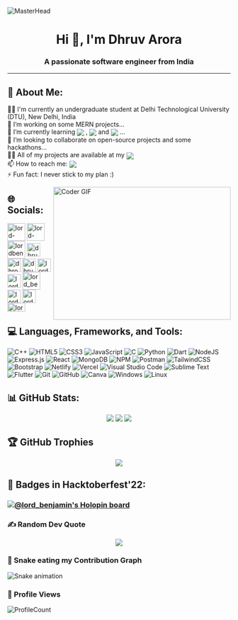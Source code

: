 ![MasterHead](https://mir-s3-cdn-cf.behance.net/project_modules/max_1200/79731568097599.5b50bca477735.jpg)
<h1 align="center">Hi 👋, I'm Dhruv Arora</h1>
<h3 align="center">A passionate software engineer from India</h3>

---
## 💫 About Me:
👨‍🎓 I'm currently an undergraduate student at Delhi Technological University (DTU), New Delhi, India<br>
🔭 I’m working on some MERN projects...<br>
🌱 I’m currently learning <img align="center" src="https://img.shields.io/badge/Next-black?style=for-the-badge&logo=next.js&logoColor=white"> , <img align="center" src="https://img.shields.io/badge/typescript-%23007ACC.svg?style=for-the-badge&logo=typescript&logoColor=white"> and <img align="center" src="https://img.shields.io/badge/redux-%23593d88.svg?style=for-the-badge&logo=redux&logoColor=white"> ...<br>
👯 I’m looking to collaborate on open-source projects and some hackathons...<br>
👨‍💻 All of my projects are available at my <a href="https://dhruv-arora.vercel.app/"><img align="center" src="https://img.shields.io/badge/Portfolio-%23000000.svg?style=for-the-badge&logo=firefox&logoColor=#FF7139"></a><br>
📫 How to reach me: <a href="mailto:dhruvarora2612@gmail.com"><img align="center" src="https://img.shields.io/badge/Gmail-D14836?style=for-the-badge&logo=gmail&logoColor=white"></a><br>
⚡ Fun fact: I never stick to my plan :)<br>

<img align="right" alt="Coder GIF" height=300 width=400 src="https://mir-s3-cdn-cf.behance.net/project_modules/max_1200/06f21a161921919.63cd7887d0a70.gif" />
  
## 🌐 Socials:
<p align="left">
<a href="https://codepen.io/lord-benjamin" target="blank"><img align="center" src="https://cdn.iconscout.com/icon/free/png-256/codepen-8-461781.png" alt="lord-benjamin" height="40" width="40" /></a>
<a href="https://codesandbox.io/u/lord-benjamin" target="blank"><img align="center" src="https://images.saasworthy.com/codesandbox_12998_logo_1631778366_kenkz.png" alt="lord-benjamin" height="40" width="40" /></a>
<a href="https://dev.to/lordbenjamin" target="blank"><img align="center" src="https://pipedream.com/s.v0/app_mArhYr/logo/orig" alt="lordbenjamin" height="40" width="40" /></a>
<a href="https://linkedin.com/in/dhruv-arora-legit" target="blank"><img align="center" src="https://upload.wikimedia.org/wikipedia/commons/thumb/8/81/LinkedIn_icon.svg/2048px-LinkedIn_icon.svg.png" alt="dhruv-arora-legit" height="30" width="30" /></a>
<a href="https://facebook.com/dhrora26" target="blank"><img align="center" src="https://upload.wikimedia.org/wikipedia/en/thumb/0/04/Facebook_f_logo_%282021%29.svg/2048px-Facebook_f_logo_%282021%29.svg.png" alt="dhrora26" height="30" width="30" /></a>
<a href="https://instagram.com/dhruv_a_26" target="blank"><img align="center" src="https://upload.wikimedia.org/wikipedia/commons/thumb/e/e7/Instagram_logo_2016.svg/768px-Instagram_logo_2016.svg.png" alt="dhruv_a_26" height="30" width="30" /></a>
<a href="https://dribbble.com/lord_benjamin" target="blank"><img align="center" src="https://cdn.freebiesupply.com/logos/large/2x/dribbble-icon-1-logo-png-transparent.png" alt="lord_benjamin" height="30" width="30" /></a>
<a href="https://www.codechef.com/users/lord_benjamin" target="blank"><img align="center" src="https://static.uacdn.net/thumbnail/external-app-icons/ce4fd2180646452aa0b03c3ffa3ef8e2.png" alt="lord_benjamin" height="30" width="30" /></a>
<a href="https://www.hackerrank.com/lord_benjamin" target="blank"><img align="center" src="https://upload.wikimedia.org/wikipedia/commons/thumb/4/40/HackerRank_Icon-1000px.png/240px-HackerRank_Icon-1000px.png" alt="lord_benjamin" height="40" width="40" /></a>
<a href="https://codeforces.com/profile/lord_benjamin" target="blank"><img align="center" src="https://cdn.iconscout.com/icon/free/png-256/code-forces-3628695-3029920.png" alt="lord_benjamin" height="30" width="30" /></a>
<a href="https://www.leetcode.com/lord-benjamin" target="blank"><img align="center" src="https://upload.wikimedia.org/wikipedia/commons/8/8e/LeetCode_Logo_1.png" alt="lord-benjamin" height="30" width="30" /></a>
<a href="https://auth.geeksforgeeks.org/user/lordbenjamin" target="blank"><img align="center" src="https://upload.wikimedia.org/wikipedia/commons/thumb/4/43/GeeksforGeeks.svg/2560px-GeeksforGeeks.svg.png" alt="lordbenjamin" height="20" width="40" /></a>
</p>

## 💻 Languages, Frameworks, and Tools:
![C++](https://img.shields.io/badge/c++-%2300599C.svg?style=for-the-badge&logo=c%2B%2B&logoColor=white) ![HTML5](https://img.shields.io/badge/html5-%23E34F26.svg?style=for-the-badge&logo=html5&logoColor=white) ![CSS3](https://img.shields.io/badge/css3-%231572B6.svg?style=for-the-badge&logo=css3&logoColor=white) ![JavaScript](https://img.shields.io/badge/javascript-%23323330.svg?style=for-the-badge&logo=javascript&logoColor=%23F7DF1E) ![C](https://img.shields.io/badge/c-%2300599C.svg?style=for-the-badge&logo=c&logoColor=white) ![Python](https://img.shields.io/badge/python-3670A0?style=for-the-badge&logo=python&logoColor=ffdd54) ![Dart](https://img.shields.io/badge/dart-%230175C2.svg?style=for-the-badge&logo=dart&logoColor=white) ![NodeJS](https://img.shields.io/badge/node.js-6DA55F?style=for-the-badge&logo=node.js&logoColor=white) ![Express.js](https://img.shields.io/badge/express.js-%23404d59.svg?style=for-the-badge&logo=express&logoColor=%2361DAFB) ![React](https://img.shields.io/badge/react-%2320232a.svg?style=for-the-badge&logo=react&logoColor=%2361DAFB) ![MongoDB](https://img.shields.io/badge/MongoDB-%234ea94b.svg?style=for-the-badge&logo=mongodb&logoColor=white) ![NPM](https://img.shields.io/badge/NPM-%23CB3837.svg?style=for-the-badge&logo=npm&logoColor=white) ![Postman](https://img.shields.io/badge/Postman-FF6C37?style=for-the-badge&logo=postman&logoColor=white) ![TailwindCSS](https://img.shields.io/badge/tailwindcss-%2338B2AC.svg?style=for-the-badge&logo=tailwind-css&logoColor=white)	![Bootstrap](https://img.shields.io/badge/bootstrap-%238511FA.svg?style=for-the-badge&logo=bootstrap&logoColor=white) ![Netlify](https://img.shields.io/badge/netlify-%23000000.svg?style=for-the-badge&logo=netlify&logoColor=#00C7B7) ![Vercel](https://img.shields.io/badge/vercel-%23000000.svg?style=for-the-badge&logo=vercel&logoColor=white) ![Visual Studio Code](https://img.shields.io/badge/Visual%20Studio%20Code-0078d7.svg?style=for-the-badge&logo=visual-studio-code&logoColor=white) ![Sublime Text](https://img.shields.io/badge/sublime_text-%23575757.svg?style=for-the-badge&logo=sublime-text&logoColor=important) ![Flutter](https://img.shields.io/badge/Flutter-%2302569B.svg?style=for-the-badge&logo=Flutter&logoColor=white) ![Git](https://img.shields.io/badge/git-%23F05033.svg?style=for-the-badge&logo=git&logoColor=white) ![GitHub](https://img.shields.io/badge/github-%23121011.svg?style=for-the-badge&logo=github&logoColor=white) ![Canva](https://img.shields.io/badge/Canva-%2300C4CC.svg?style=for-the-badge&logo=Canva&logoColor=white) ![Windows](https://img.shields.io/badge/Windows-0078D6?style=for-the-badge&logo=windows&logoColor=white) ![Linux](https://img.shields.io/badge/Linux-FCC624?style=for-the-badge&logo=linux&logoColor=black)

## 📊 GitHub Stats:
<p align="center">
  <img src="https://github-readme-streak-stats.herokuapp.com/?user=lord-benjamin&theme=tokyonight&hide_border=false"/>
  <img src="https://github-readme-stats.vercel.app/api?username=lord-benjamin&theme=tokyonight&hide_border=false&include_all_commits=true&count_private=true"/>
  <img src="https://github-readme-stats.vercel.app/api/top-langs/?username=lord-benjamin&theme=tokyonight&hide_border=false&include_all_commits=true&count_private=true&layout=compact"/>
</p>

## 🏆 GitHub Trophies
<p align="center">
  <img src="https://github-profile-trophy.vercel.app/?username=lord-benjamin&theme=discord&no-frame=false&no-bg=true&margin-w=10&column=4"/>
</p>

## 📛 Badges in Hacktoberfest'22:
### [![@lord_benjamin's Holopin board](https://holopin.me/lord_benjamin)](https://holopin.io/@lord_benjamin)

### ✍️ Random Dev Quote
<p align="center">
  <img src="https://quotes-github-readme.vercel.app/api?type=horizontal&theme=tokyonight"/>
</p>

### 🐍 Snake eating my Contribution Graph
![Snake animation](https://github.com/lord-benjamin/lord-benjamin/blob/output/github-contribution-grid-snake.svg)

### 👀 Profile Views
![ProfileCount](https://visitcount.itsvg.in/api?id=lord-benjamin&icon=5&color=1)
